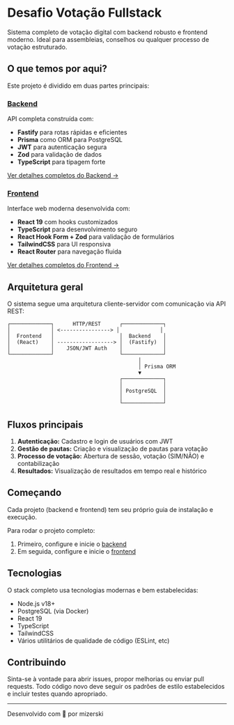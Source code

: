 # Desafio Votação Fullstack

Sistema completo de votação digital com backend robusto e frontend moderno. Ideal para assembleias, conselhos ou qualquer processo de votação estruturado.

## O que temos por aqui?

Este projeto é dividido em duas partes principais:

### [Backend](/backend)

API completa construída com:
- **Fastify** para rotas rápidas e eficientes
- **Prisma** como ORM para PostgreSQL
- **JWT** para autenticação segura
- **Zod** para validação de dados
- **TypeScript** para tipagem forte

[Ver detalhes completos do Backend →](/backend/README.md)

### [Frontend](/web)

Interface web moderna desenvolvida com:
- **React 19** com hooks customizados
- **TypeScript** para desenvolvimento seguro
- **React Hook Form + Zod** para validação de formulários
- **TailwindCSS** para UI responsiva
- **React Router** para navegação fluida

[Ver detalhes completos do Frontend →](/web/README.md)

## Arquitetura geral

O sistema segue uma arquitetura cliente-servidor com comunicação via API REST:

```
┌─────────────┐      HTTP/REST      ┌─────────────┐
│             │ <----------------> │             │
│  Frontend   │                     │  Backend    │
│  (React)    │ ------------------> │  (Fastify)  │
│             │    JSON/JWT Auth    │             │
└─────────────┘                     └─────────────┘
                                          │
                                          │ Prisma ORM
                                          ▼
                                    ┌─────────────┐
                                    │             │
                                    │ PostgreSQL  │
                                    │             │
                                    └─────────────┘
```

## Fluxos principais

1. **Autenticação:** Cadastro e login de usuários com JWT
2. **Gestão de pautas:** Criação e visualização de pautas para votação
3. **Processo de votação:** Abertura de sessão, votação (SIM/NÃO) e contabilização
4. **Resultados:** Visualização de resultados em tempo real e histórico

## Começando

Cada projeto (backend e frontend) tem seu próprio guia de instalação e execução.

Para rodar o projeto completo:

1. Primeiro, configure e inicie o [backend](/backend/README.md)
2. Em seguida, configure e inicie o [frontend](/web/README.md)

## Tecnologias

O stack completo usa tecnologias modernas e bem estabelecidas:

- Node.js v18+
- PostgreSQL (via Docker)
- React 19
- TypeScript
- TailwindCSS
- Vários utilitários de qualidade de código (ESLint, etc)

## Contribuindo

Sinta-se à vontade para abrir issues, propor melhorias ou enviar pull requests. Todo código novo deve seguir os padrões de estilo estabelecidos e incluir testes quando apropriado.

---

Desenvolvido com 💙 por mizerski
